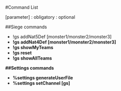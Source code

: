 #Command List

[parameter] : obligatory 
<parameter> : optional

##Siege commands

 - !gs addNat5Def [monster1/monster2/monster3] <strong>
 - !gs addNat4Def [monster1/monster2/monster3] <strong>
 - !gs showMyTeams 
 - !gs reset
 - !gs showAllTeams 

##Settings commands

 - %settings generateUserFile <force>
 - %settings setChannel [gs] 
